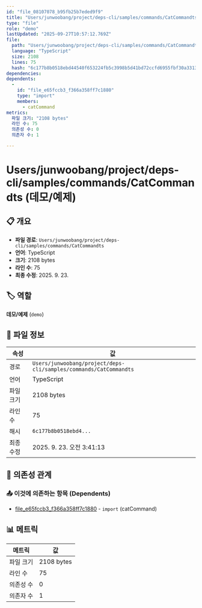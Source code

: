```yaml
---
id: "file_08107078_b95fb25b7eded9f9"
title: "Users/junwoobang/project/deps-cli/samples/commands/CatCommandts (데모/예제)"
type: "file"
role: "demo"
lastUpdated: "2025-09-27T10:57:12.769Z"
file:
  path: "Users/junwoobang/project/deps-cli/samples/commands/CatCommandts"
  language: "TypeScript"
  size: 2108
  lines: 75
  hash: "6c177b8b0518ebd44540f653224fb5c3998b5d41bd72ccfd6955fbf30a331368"
dependencies:
dependents:
  -
    id: "file_e65fccb3_f366a358ff7c1880"
    type: "import"
    members:
      - catCommand
metrics:
  파일 크기: "2108 bytes"
  라인 수: 75
  의존성 수: 0
  의존자 수: 1

---
```


# Users/junwoobang/project/deps-cli/samples/commands/CatCommandts (데모/예제)

## 📋 개요

- **파일 경로**: `Users/junwoobang/project/deps-cli/samples/commands/CatCommandts`
- **언어**: TypeScript
- **크기**: 2108 bytes
- **라인 수**: 75
- **최종 수정**: 2025. 9. 23.

## 🏷️ 역할

**데모/예제** (`demo`)

## 📄 파일 정보

| 속성 | 값 |
|------|----|
| 경로 | `Users/junwoobang/project/deps-cli/samples/commands/CatCommandts` |
| 언어 | TypeScript |
| 파일 크기 | 2108 bytes |
| 라인 수 | 75 |
| 해시 | `6c177b8b0518ebd4...` |
| 최종 수정 | 2025. 9. 23. 오전 3:41:13 |

## 🔗 의존성 관계

### 📤 이것에 의존하는 항목 (Dependents)

- [file_e65fccb3_f366a358ff7c1880](file_e65fccb3_f366a358ff7c1880.md) - `import` (catCommand)

## 📊 메트릭

| 메트릭 | 값 |
|--------|----|
| 파일 크기 | 2108 bytes |
| 라인 수 | 75 |
| 의존성 수 | 0 |
| 의존자 수 | 1 |

